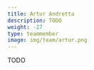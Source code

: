 ```yaml
---
title: Artur Andretta
description: TODO
weight: -27
type: teammember
image: img/team/artur.png
---
```


TODO
